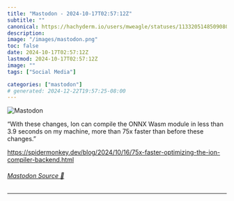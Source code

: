 ```yaml
---
title: "Mastodon - 2024-10-17T02:57:12Z"
subtitle: ""
canonical: https://hachyderm.io/users/mweagle/statuses/113320514850908040
description:
image: "/images/mastodon.png"
toc: false
date: 2024-10-17T02:57:12Z
lastmod: 2024-10-17T02:57:12Z
image: ""
tags: ["Social Media"]

categories: ["mastodon"]
# generated: 2024-12-22T19:57:25-08:00
---
```

![Mastodon](/images/mastodon.png)

<p>“With these changes, Ion can compile the ONNX Wasm module in less than 3.9 seconds on my machine, more than 75x faster than before these changes.”</p><p><a href="https://spidermonkey.dev/blog/2024/10/16/75x-faster-optimizing-the-ion-compiler-backend.html" target="_blank" rel="nofollow noopener noreferrer" translate="no"><span class="invisible">https://</span><span class="ellipsis">spidermonkey.dev/blog/2024/10/</span><span class="invisible">16/75x-faster-optimizing-the-ion-compiler-backend.html</span></a></p>


###### [Mastodon Source 🐘](https://hachyderm.io/@mweagle/113320514850908040)

___
